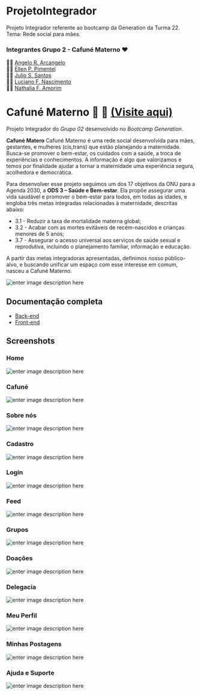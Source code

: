 # ProjetoIntegrador
Projeto Integrador referente ao bootcamp da Generation da Turma 22. Tema: Rede social para mães.


### Integrantes Grupo 2 - Cafuné Materno ❤️

👨‍💻 [Angelo R. Arcangelo](https://github.com/ArcangeloAR "GitHub")  
👩‍💻 [Ellen P. Pimentel](https://github.com/Ellen-code "GitHub")  
👨‍💻 [Julio S. Santos](https://github.com/Julio-0417 "GitHub")  
👨‍💻 [Luciano F. Nascimento](https://github.com/Lucianf5 "GitHub")  
👩‍💻 [Nathalia F. Amorim](https://github.com/FaveroNath "GitHub")

# Cafuné Materno :pregnant_woman: :breast_feeding: [(Visite aqui)](https://cafunematerno.netlify.app/#/home)

Projeto Integrador do _Grupo 02_ desenvolvido no _Bootcamp Generation_.

**Cafuné Matero** Cafuné Materno é uma rede social desenvolvida para mães, gestantes, e mulheres (cis,trans) que estão planejando a maternidade. Busca-se promover o bem-estar, os cuidados com a saúde, a troca de experiências e conhecimentos. A informação é algo que valorizamos e temos por finalidade ajudar a tornar a maternidade uma experiência segura, acolhedora e democrática. 

Para desenvolver esse projeto seguimos um dos 17 objetivos da ONU para a Agenda 2030, a **ODS 3 – Saúde e Bem-estar**. Ela propõe assegurar uma vida saudável e promover o bem-estar para todos, em todas as idades, e engloba três metas integradas relacionadas à maternidade, descritas abaixo:

- 3.1 - Reduzir a taxa de mortalidade materna global;
- 3.2 - Acabar com as mortes evitáveis de recém-nascidos e crianças menores de 5 anos;
- 3.7 - Assegurar o acesso universal aos serviços de saúde sexual e reprodutiva, incluindo o planejamento familiar, informação e educação.

A partir das metas integradoras apresentadas, definimos nosso público-alvo, e buscando unificar um espaço com esse interesse em comum, nasceu a Cafuné Materno.


![enter image description here](https://i.imgur.com/y9k3B9T.png)


## Documentação completa

-   [Back-end](https://github.com/Ellen-code/ProjetoIntegrador/tree/main/cafune_materno)
-   [Front-end](https://github.com/Ellen-code/ProjetoIntegrador/tree/main/Front-end)

## Screenshots

### Home

![enter image description here](https://i.imgur.com/XthJBQW.png)

### Cafuné

![enter image description here](https://i.imgur.com/yLr6lwZ.png)

### Sobre nós

![enter image description here](https://i.imgur.com/yJj6tO3.png)

### Cadastro

![enter image description here](https://i.imgur.com/gtZaIpG.png)

### Login

![enter image description here](https://i.imgur.com/YogcAse.png)

### Feed

![enter image description here](https://i.imgur.com/qb4tzzc.png)

### Grupos

![enter image description here](https://i.imgur.com/hLXyOzC.png)

### Doações

![enter image description here](https://i.imgur.com/xHBGyrp.png)

### Delegacia

![enter image description here](https://i.imgur.com/KCpdSoD.png)

### Meu Perfil

![enter image description here](https://i.imgur.com/8JWbz54.png)

### Minhas Postagens

![enter image description here](https://i.imgur.com/KMxYgH7.png)

### Ajuda e Suporte

![enter image description here](https://i.imgur.com/PIl4Mw1.png)



